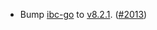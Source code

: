 - Bump [ibc-go](https://github.com/cosmos/ibc-go) to
  [v8.2.1](https://github.com/cosmos/ibc-go/releases/tag/v8.2.1).
  ([\#2013](https://github.com/cosmos/interchain-security/pull/2013))